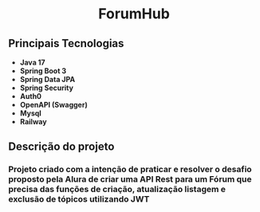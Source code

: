 <h1 align="center">ForumHub</h1>


## Principais Tecnologias
- **Java 17**
- **Spring Boot 3**
- **Spring Data JPA**
- **Spring Security**
- **Auth0**
- **OpenAPI (Swagger)**
- **Mysql**
- **Railway**

## Descrição do projeto

### Projeto criado com a intenção de praticar e resolver o desafio proposto pela Alura de criar uma API Rest para um Fórum que precisa das funções de criação, atualização listagem e exclusão de tópicos utilizando JWT


